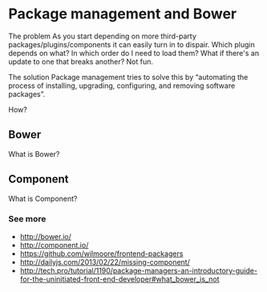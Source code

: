 # Package management and Bower

The problem
As you start depending on more third-party packages/plugins/components it can easily turn in to dispair. Which plugin depends on what? In which order do I need to load them? What if there's an update to one that breaks another? Not fun.

The solution
Package management tries to solve this by “automating the process of installing, upgrading, configuring, and removing software packages”.

How?

## Bower

What is Bower?

## Component

What is Component?

### See more

- http://bower.io/
- http://component.io/
- https://github.com/wilmoore/frontend-packagers
- http://dailyjs.com/2013/02/22/missing-component/
- http://tech.pro/tutorial/1190/package-managers-an-introductory-guide-for-the-uninitiated-front-end-developer#what_bower_is_not
